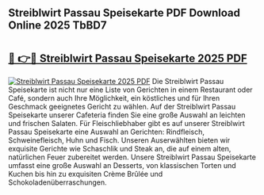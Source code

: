 ## Streiblwirt Passau Speisekarte PDF Download Online 2025 TbBD7

# <h2><a href="http://gc5wml.nevu.top/?p=Streiblwirt+Passau+Speisekarte">🔗 👉🔴 Streiblwirt Passau Speisekarte 2025 PDF</a></h2>

[![Streiblwirt Passau Speisekarte 2025 PDF](https://i.imgur.com/dBaPXMq.png)](http://gc5wml.nevu.top/?p=Streiblwirt+Passau+Speisekarte)
Die Streiblwirt Passau Speisekarte ist nicht nur eine Liste von Gerichten in einem Restaurant oder Café, sondern auch Ihre Möglichkeit, ein köstliches und für Ihren Geschmack geeignetes Gericht zu wählen. Auf der Streiblwirt Passau Speisekarte unserer Cafeteria finden Sie eine große Auswahl an leichten und frischen Salaten. Für Fleischliebhaber gibt es auf unserer Streiblwirt Passau Speisekarte eine Auswahl an Gerichten: Rindfleisch, Schweinefleisch, Huhn und Fisch. Unseren Auserwählten bieten wir exquisite Gerichte wie Schaschlik und Steak an, die auf einem alten, natürlichen Feuer zubereitet werden. Unsere Streiblwirt Passau Speisekarte umfasst eine große Auswahl an Desserts, von klassischen Torten und Kuchen bis hin zu exquisiten Crème Brûlée und Schokoladenüberraschungen.
